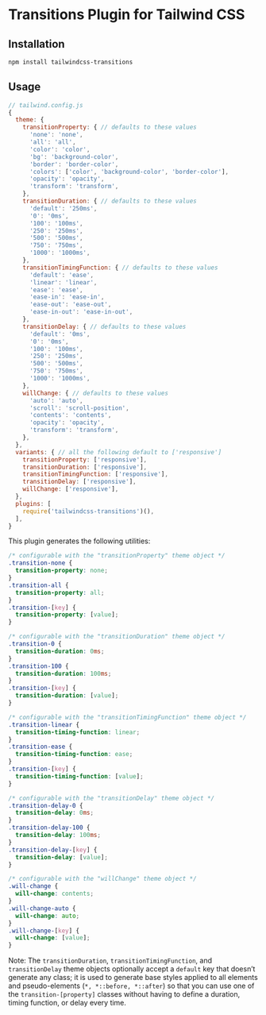 # Transitions Plugin for Tailwind CSS

## Installation

```bash
npm install tailwindcss-transitions
```

## Usage

```js
// tailwind.config.js
{
  theme: {
    transitionProperty: { // defaults to these values
      'none': 'none',
      'all': 'all',
      'color': 'color',
      'bg': 'background-color',
      'border': 'border-color',
      'colors': ['color', 'background-color', 'border-color'],
      'opacity': 'opacity',
      'transform': 'transform',
    },
    transitionDuration: { // defaults to these values
      'default': '250ms',
      '0': '0ms',
      '100': '100ms',
      '250': '250ms',
      '500': '500ms',
      '750': '750ms',
      '1000': '1000ms',
    },
    transitionTimingFunction: { // defaults to these values
      'default': 'ease',
      'linear': 'linear',
      'ease': 'ease',
      'ease-in': 'ease-in',
      'ease-out': 'ease-out',
      'ease-in-out': 'ease-in-out',
    },
    transitionDelay: { // defaults to these values
      'default': '0ms',
      '0': '0ms',
      '100': '100ms',
      '250': '250ms',
      '500': '500ms',
      '750': '750ms',
      '1000': '1000ms',
    },
    willChange: { // defaults to these values
      'auto': 'auto',
      'scroll': 'scroll-position',
      'contents': 'contents',
      'opacity': 'opacity',
      'transform': 'transform',
    },
  },
  variants: { // all the following default to ['responsive']
    transitionProperty: ['responsive'],
    transitionDuration: ['responsive'],
    transitionTimingFunction: ['responsive'],
    transitionDelay: ['responsive'],
    willChange: ['responsive'],
  },
  plugins: [
    require('tailwindcss-transitions')(),
  ],
}
```

This plugin generates the following utilities:

```css
/* configurable with the "transitionProperty" theme object */
.transition-none {
  transition-property: none;
}
.transition-all {
  transition-property: all;
}
.transition-[key] {
  transition-property: [value];
}

/* configurable with the "transitionDuration" theme object */
.transition-0 {
  transition-duration: 0ms;
}
.transition-100 {
  transition-duration: 100ms;
}
.transition-[key] {
  transition-duration: [value];
}

/* configurable with the "transitionTimingFunction" theme object */
.transition-linear {
  transition-timing-function: linear;
}
.transition-ease {
  transition-timing-function: ease;
}
.transition-[key] {
  transition-timing-function: [value];
}

/* configurable with the "transitionDelay" theme object */
.transition-delay-0 {
  transition-delay: 0ms;
}
.transition-delay-100 {
  transition-delay: 100ms;
}
.transition-delay-[key] {
  transition-delay: [value];
}

/* configurable with the "willChange" theme object */
.will-change {
  will-change: contents;
}
.will-change-auto {
  will-change: auto;
}
.will-change-[key] {
  will-change: [value];
}
```

Note: The `transitionDuration`, `transitionTimingFunction`, and `transitionDelay` theme objects optionally accept a `default` key that doesn’t generate any class; it is used to generate base styles applied to all elements and pseudo-elements (`*, *::before, *::after`) so that you can use one of the `transition-[property]` classes without having to define a duration, timing function, or delay every time.
